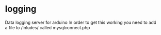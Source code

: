 logging
=======

Data logging server for arduino
In order to get this working you need to add a file to /inludes/ called mysqlconnect.php
